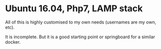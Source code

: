 # Ubuntu 16.04, Php7, LAMP stack

All of this is highly customised to my own needs (usernames are my own, etc).

It is incomplete. But it is a good starting point or springboard for a similar docker.

